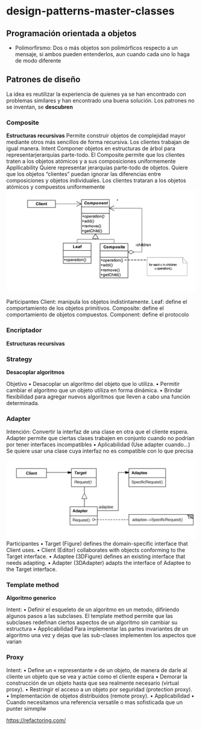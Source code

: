# design-patterns-master-classes

## Programación orientada a objetos
 * Polimorfirsmo: Dos o más objetos son polimórficos respecto a un mensaje, si ambos pueden entenderlos, aun cuando cada uno lo haga de modo diferente

## Patrones de diseño
La idea es reutilizar la experiencia de quienes ya se han encontrado con problemas similares y han encontrado una buena solución.
Los patrones no se inventan, se **descubren**

### Composite
**Estructuras recursivas**
Permite construir objetos de complejidad mayor mediante otros más sencillos de forma recursiva. Los clientes trabajan de igual manera.
Intent
Componer objetos en estructuras de árbol para representarjerarquías parte-todo. El Composite permite que los clientes traten a los objetos atómicos y a sus composiciones uniformemente
Appllicability
Quiere representar jerarquías parte-todo de objetos. Quiere que los objetos “clientes” puedan ignorar las diferencias entre composiciones y objetos individuales. Los clientes trataran a los objetos atómicos y compuestos uniformemente
![alt text](image.png)

Participantes
Client: manipula los objetos indistintamente.
Leaf: define el comportamiento de los objetos
primitivos.
Composite: define el comportamiento de objetos
compuestos.
Component: define el protocolo

### Encriptador
**Estructuras recursivas**

### Strategy
**Desacoplar algoritmos**

Objetivo
• Desacoplar un algoritmo del objeto que lo utiliza.
• Permitir cambiar el algoritmo que un objeto utiliza en forma dinámica.
• Brindar flexibilidad para agregar nuevos algoritmos que lleven a cabo una función determinada.

### Adapter

Intención: Convertir la interfaz de una clase en otra que el cliente espera. Adapter permite que ciertas clases trabajen en conjunto cuando no podrían por tener interfaces incompatibles
• Aplicabilidad (Use adapter cuando…) Se quiere usar una clase cuya interfaz no es compatible con lo que precisa

![alt text](image-1.png)
Participantes
• Target (Figure) defines the domain-specific interface that Client uses.
• Client (Editor) collaborates with objects conforming to the Target interface.
• Adaptee (3DFigure) defines an existing interface that needs adapting.
• Adapter (3DAdapter) adapts the interface of Adaptee to the Target interface. 

### Template method
**Algoritmo generico**

Intent:
• Definir el esqueleto de un algoritmo en un metodo, difiriendo algunos pasos a las subclases. El template method permite
que las subclases redefinan ciertos aspectos de un algoritmo sin cambiar su estructura
• Applicabilidad
Para implementar las partes invariantes de un algoritmo una vez y dejas que las sub-clases implementen los aspectos que varian

### Proxy

Intent:
• Define un « representante » de un objeto, de manera de darle al cliente un objeto que se vea y actúe como el cliente espera
• Demorar la construcción de un objeto hasta que sea realmente necesario (virtual proxy).
• Restringir el acceso a un objeto por seguridad (protection proxy).
• Implementación de objetos distribuídos (remote proxy).
• Applicabilidad
• Cuando necesitamos una referencia versatile o mas sofisticada que un punter simmplw

https://refactoring.com/